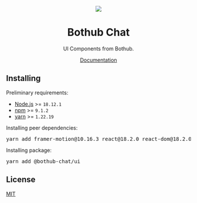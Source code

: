 <p align="center">
  <img src="https://bothub.chat/icon-144x144.png" />
</p>
<h1 align="center">Bothub Chat</h1>
<p align="center">UI Components from Bothub.</p>
<p align="center">
  <a href="https://bothub-docs.vercel.app/">Documentation</a>
</p>

<h2>Installing</h2>
<p>Preliminary requirements:</p>
<ul>
    <li><a href="https://nodejs.org/">Node.js</a> >= <code>18.12.1</code></li>
    <li><a href="https://www.npmjs.com/">npm</a> >= <code>9.1.2</code></li>
    <li><a href="https://yarnpkg.com/">yarn</a> >= <code>1.22.19</code></li>
</ul>
<p>Installing peer dependencies:</p>
<pre>yarn add framer-motion@10.16.3 react@18.2.0 react-dom@18.2.0 styled-components@6.0.7 react-helmet@6.1.0 normalize.css@8.0.1 react-slider@2.0.6 react-markdown@8.0.5 highlight.js@11.9.0 react-highlight@0.15.0</pre>
<p>Installing package:</p>
<pre>yarn add @bothub-chat/ui</pre>


<h2>License</h2>
<p><a href="https://github.com/matbea-dev/bothub/blob/main/LICENSE">MIT</a></p>